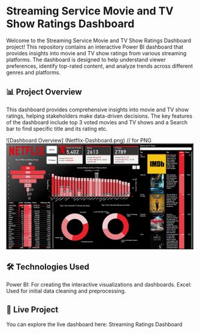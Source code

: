 # Streaming Service Movie and TV Show Ratings Dashboard
Welcome to the Streaming Service Movie and TV Show Ratings Dashboard project! This repository contains an interactive Power BI dashboard that provides insights into movie and TV show ratings from various streaming platforms. The dashboard is designed to help understand viewer preferences, identify top-rated content, and analyze trends across different genres and platforms.

## 📊 Project Overview
This dashboard provides comprehensive insights into movie and TV show ratings, helping stakeholders make data-driven decisions.
The key features of the dashboard include top 3 voted movies and TV shows and a Search bar to find specific title and its rating etc.

![Dashboard Overview] (Netflix-Dashboard.png) // for PNG
<img src="Netflix-Dashboard.png" alt="Dashboard Overview" width="500"/>
## 🛠️ Technologies Used
Power BI: For creating the interactive visualizations and dashboards.
Excel: Used for initial data cleaning and preprocessing.

## 🚀 Live Project
You can explore the live dashboard here: Streaming Ratings Dashboard
